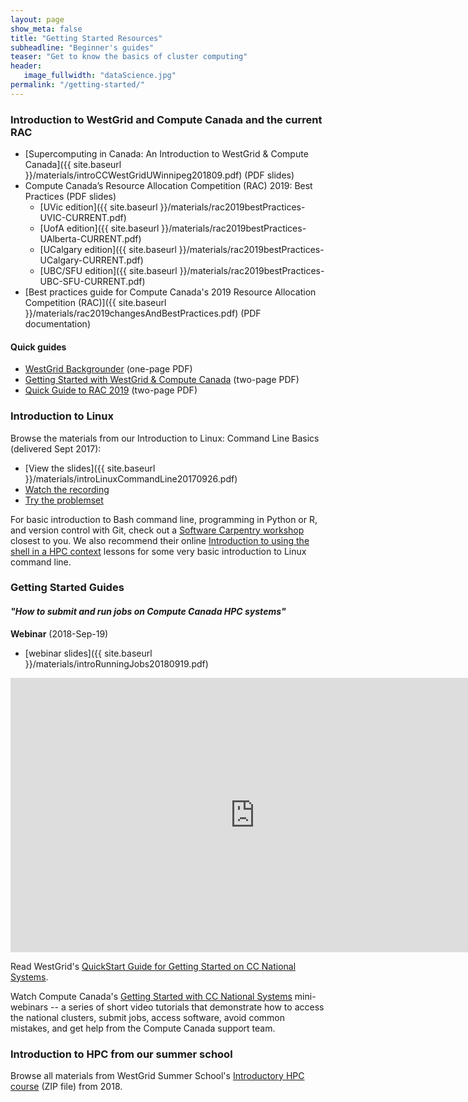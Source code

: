 ```yaml
---
layout: page
show_meta: false
title: "Getting Started Resources"
subheadline: "Beginner's guides"
teaser: "Get to know the basics of cluster computing"
header:
   image_fullwidth: "dataScience.jpg"
permalink: "/getting-started/"
---
```


<!-- 1. Open `_config.yml` and work it through, it's well documented -->
<!-- 1. [Read the documentation][1] to check out all features of *Feeling Responsive*. -->
<!--  [1]: {{ site.url }}{{ site.baseurl }}/documentation/ -->

### Introduction to WestGrid and Compute Canada and the current RAC

* [Supercomputing in Canada: An Introduction to WestGrid & Compute Canada]({{ site.baseurl }}/materials/introCCWestGridUWinnipeg201809.pdf) (PDF slides)
* Compute Canada’s Resource Allocation Competition (RAC) 2019: Best Practices (PDF slides)
  * [UVic edition]({{ site.baseurl }}/materials/rac2019bestPractices-UVIC-CURRENT.pdf)
  * [UofA edition]({{ site.baseurl }}/materials/rac2019bestPractices-UAlberta-CURRENT.pdf)
  * [UCalgary edition]({{ site.baseurl }}/materials/rac2019bestPractices-UCalgary-CURRENT.pdf)
  * [UBC/SFU edition]({{ site.baseurl }}/materials/rac2019bestPractices-UBC-SFU-CURRENT.pdf)
* [Best practices guide for Compute Canada's 2019 Resource Allocation Competition (RAC)]({{
  site.baseurl }}/materials/rac2019changesAndBestPractices.pdf) (PDF documentation)

#### Quick guides

* [WestGrid Backgrounder](https://www.westgrid.ca/files/WestGrid.Backgrounder.2018.pdf) (one-page PDF)
* [Getting Started with WestGrid & Compute Canada](https://www.westgrid.ca/files/Getting%20Started%20with%20WestGrid%20%26%20Compute%20Canada.pdf)
  (two-page PDF)
* [Quick Guide to RAC 2019](https://www.westgrid.ca/files/Guide_to_RAC2019.pdf) (two-page PDF)

### Introduction to Linux

Browse the materials from our Introduction to Linux: Command Line Basics (delivered Sept 2017):
- [View the slides]({{ site.baseurl }}/materials/introLinuxCommandLine20170926.pdf)
- [Watch the recording](https://www.youtube.com/watch?v=vOrk0OuEU04)
- [Try the problemset](https://github.com/Phillip-a-richmond/ComputeCanada_EOT/blob/master/IntroToLinuxProblemSet.txt)

For basic introduction to Bash command line, programming in Python or R, and version control with Git,
check out a <a href="https://software-carpentry.org/workshops" target="_blank">Software Carpentry
workshop</a> closest to you. We also recommend their online <a
href="https://hpc-carpentry.github.io/hpc-shell" target="_blank">Introduction to using the shell in a HPC
context</a> lessons for some very basic introduction to Linux command line.

### Getting Started Guides

#### *"How to submit and run jobs on Compute Canada HPC systems"*

**Webinar** (2018-Sep-19)

* [webinar slides]({{ site.baseurl }}/materials/introRunningJobs20180919.pdf)

<div class="flex-video">
	<iframe width="781" height="439" src="https://www.youtube.com/embed/EY-NIGhCnhQ" frameborder="0"
	allow="autoplay; encrypted-media" allowfullscreen></iframe>
</div>

Read WestGrid's <a href="https://www.westgrid.ca/getting_started_national_systems_quickstart_guide_0"
target="_blank">QuickStart Guide for Getting Started on CC National Systems</a>.

Watch Compute Canada's <a href="https://www.youtube.com/playlist?list=PLeCQbAbRSKR8gg6ZMFof1Hf9YF_-n31Ym"
target="_blank">Getting Started with CC National Systems</a> mini-webinars -- a series of short video
tutorials that demonstrate how to access the national clusters, submit jobs, access software, avoid
common mistakes, and get help from the Compute Canada support team.

### Introduction to HPC from our summer school

Browse all materials from WestGrid Summer School's [Introductory HPC course](http://bit.ly/introhpc)
(ZIP file) from 2018.
